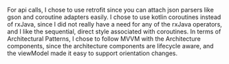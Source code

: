 
For api calls, I chose to use retrofit since you can attach json parsers like gson and coroutine adapters easily. I chose to use kotlin coroutines instead of rxJava, since I did not really have a need for any of the rxJava operators, and I like the sequential, direct style associated with coroutines. In terms of Architectural Patterns, I chose to follow MVVM with the Architecture components, since the architecture components are lifecycle aware, and the viewModel made it easy to support orientation changes. 

